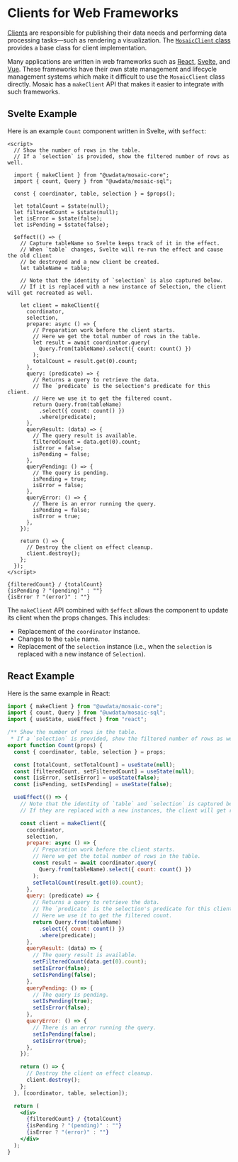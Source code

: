 # Clients for Web Frameworks

[Clients](/core/#clients) are responsible for publishing their data needs and performing data processing tasks&mdash;such as rendering a visualization.
The [`MosaicClient` class](/api/core/client.html) provides a base class for client implementation.

Many applications are written in web frameworks such as [React](https://react.dev), [Svelte](https://svelte.dev), and [Vue](https://vuejs.org).
These frameworks have their own state management and lifecycle management systems which make it difficult to use the `MosaicClient` class directly.
Mosaic has a `makeClient` API that makes it easier to integrate with such frameworks.

## Svelte Example

Here is an example `Count` component written in Svelte, with `$effect`:

```svelte
<script>
  // Show the number of rows in the table.
  // If a `selection` is provided, show the filtered number of rows as well.

  import { makeClient } from "@uwdata/mosaic-core";
  import { count, Query } from "@uwdata/mosaic-sql";

  const { coordinator, table, selection } = $props();

  let totalCount = $state(null);
  let filteredCount = $state(null);
  let isError = $state(false);
  let isPending = $state(false);

  $effect(() => {
    // Capture tableName so Svelte keeps track of it in the effect.
    // When `table` changes, Svelte will re-run the effect and cause the old client
    // be destroyed and a new client be created.
    let tableName = table;

    // Note that the identity of `selection` is also captured below.
    // If it is replaced with a new instance of Selection, the client will get recreated as well.

    let client = makeClient({
      coordinator,
      selection,
      prepare: async () => {
        // Preparation work before the client starts.
        // Here we get the total number of rows in the table.
        let result = await coordinator.query(
          Query.from(tableName).select({ count: count() })
        );
        totalCount = result.get(0).count;
      },
      query: (predicate) => {
        // Returns a query to retrieve the data.
        // The `predicate` is the selection's predicate for this client.
        // Here we use it to get the filtered count.
        return Query.from(tableName)
          .select({ count: count() })
          .where(predicate);
      },
      queryResult: (data) => {
        // The query result is available.
        filteredCount = data.get(0).count;
        isError = false;
        isPending = false;
      },
      queryPending: () => {
        // The query is pending.
        isPending = true;
        isError = false;
      },
      queryError: () => {
        // There is an error running the query.
        isPending = false;
        isError = true;
      },
    });

    return () => {
      // Destroy the client on effect cleanup.
      client.destroy();
    };
  });
</script>

{filteredCount} / {totalCount}
{isPending ? "(pending)" : ""}
{isError ? "(error)" : ""}
```

The `makeClient` API combined with `$effect` allows the component to update its client when the props changes. This includes:
- Replacement of the `coordinator` instance.
- Changes to the `table` name.
- Replacement of the `selection` instance (i.e., when the `selection` is replaced with a new instance of `Selection`).

## React Example

Here is the same example in React:

```jsx
import { makeClient } from "@uwdata/mosaic-core";
import { count, Query } from "@uwdata/mosaic-sql";
import { useState, useEffect } from "react";

/** Show the number of rows in the table.
 * If a `selection` is provided, show the filtered number of rows as well. */
export function Count(props) {
  const { coordinator, table, selection } = props;

  const [totalCount, setTotalCount] = useState(null);
  const [filteredCount, setFilteredCount] = useState(null);
  const [isError, setIsError] = useState(false);
  const [isPending, setIsPending] = useState(false);

  useEffect(() => {
    // Note that the identity of `table` and `selection` is captured below.
    // If they are replaced with a new instances, the client will get recreated as well.

    const client = makeClient({
      coordinator,
      selection,
      prepare: async () => {
        // Preparation work before the client starts.
        // Here we get the total number of rows in the table.
        const result = await coordinator.query(
          Query.from(tableName).select({ count: count() })
        );
        setTotalCount(result.get(0).count);
      },
      query: (predicate) => {
        // Returns a query to retrieve the data.
        // The `predicate` is the selection's predicate for this client.
        // Here we use it to get the filtered count.
        return Query.from(tableName)
          .select({ count: count() })
          .where(predicate);
      },
      queryResult: (data) => {
        // The query result is available.
        setFilteredCount(data.get(0).count);
        setIsError(false);
        setIsPending(false);
      },
      queryPending: () => {
        // The query is pending.
        setIsPending(true);
        setIsError(false);
      },
      queryError: () => {
        // There is an error running the query.
        setIsPending(false);
        setIsError(true);
      },
    });

    return () => {
      // Destroy the client on effect cleanup.
      client.destroy();
    };
  }, [coordinator, table, selection]);

  return (
    <div>
      {filteredCount} / {totalCount}
      {isPending ? "(pending)" : ""}
      {isError ? "(error)" : ""}
    </div>
  );
}
```
